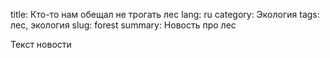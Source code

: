 title: Кто-то нам обещал не трогать лес
lang: ru
category: Экология
tags: лес, экология
slug: forest
summary: Новость про лес

Текст новости
